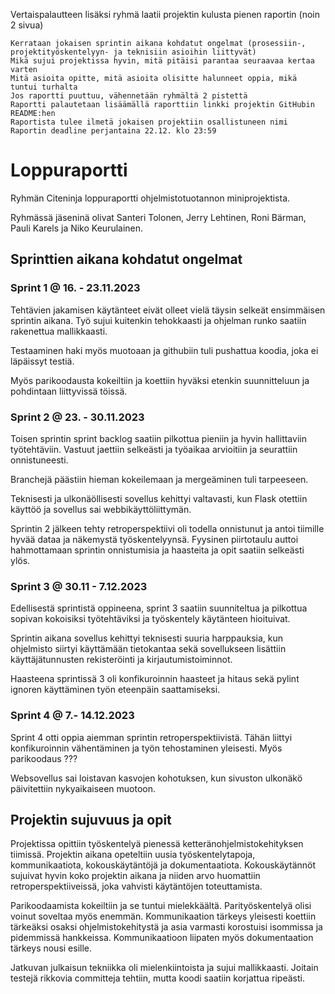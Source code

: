 Vertaispalautteen lisäksi ryhmä laatii projektin kulusta pienen raportin (noin 2 sivua)

    Kerrataan jokaisen sprintin aikana kohdatut ongelmat (prosessiin-, projektityöskentelyyn- ja teknisiin asioihin liittyvät)
    Mikä sujui projektissa hyvin, mitä pitäisi parantaa seuraavaa kertaa varten
    Mitä asioita opitte, mitä asioita olisitte halunneet oppia, mikä tuntui turhalta
    Jos raportti puuttuu, vähennetään ryhmältä 2 pistettä
    Raportti palautetaan lisäämällä raporttiin linkki projektin GitHubin README:hen
    Raportista tulee ilmetä jokaisen projektiin osallistuneen nimi
    Raportin deadline perjantaina 22.12. klo 23:59

# Loppuraportti
Ryhmän Citeninja loppuraportti ohjelmistotuotannon miniprojektista.

Ryhmässä jäseninä olivat Santeri Tolonen, Jerry Lehtinen, Roni Bärman, Pauli Karels ja Niko Keurulainen.

## Sprinttien aikana kohdatut ongelmat
### Sprint 1 @ 16. - 23.11.2023
Tehtävien jakamisen käytänteet eivät olleet vielä täysin selkeät ensimmäisen sprintin aikana. Työ sujui kuitenkin tehokkaasti ja ohjelman runko saatiin rakenettua mallikkaasti.

Testaaminen haki myös muotoaan ja githubiin tuli pushattua koodia, joka ei läpäissyt testiä.

Myös parikoodausta kokeiltiin ja koettiin hyväksi etenkin suunnitteluun ja pohdintaan liittyvissä töissä.

### Sprint 2 @ 23. - 30.11.2023
Toisen sprintin sprint backlog saatiin pilkottua pieniin ja hyvin hallittaviin työtehtäviin. Vastuut jaettiin selkeästi ja työaikaa arvioitiin ja seurattiin onnistuneesti.

Branchejä päästiin hieman kokeilemaan ja mergeäminen tuli tarpeeseen. 

Teknisesti ja ulkonäöllisesti sovellus kehittyi valtavasti, kun Flask otettiin käyttöö ja sovellus sai webbikäyttöliittymän.

Sprintin 2 jälkeen tehty retroperspektiivi oli todella onnistunut ja antoi tiimille hyvää dataa ja näkemystä työskentelyynsä. Fyysinen piirtotaulu auttoi hahmottamaan sprintin onnistumisia ja haasteita ja opit saatiin selkeästi ylös.

### Sprint 3 @ 30.11 - 7.12.2023
Edellisestä sprintistä oppineena, sprint 3 saatiin suunniteltua ja pilkottua sopivan kokoisiksi työtehtäviksi ja työskentely käytänteen hioituivat. 

Sprintin aikana sovellus kehittyi teknisesti suuria harppauksia, kun ohjelmisto siirtyi käyttämään tietokantaa sekä sovellukseen lisättiin käyttäjätunnusten rekisteröinti ja kirjautumistoiminnot.

Haasteena sprintissä 3 oli konfikuroinnin haasteet ja hitaus sekä pylint ignoren käyttäminen työn eteenpäin saattamiseksi.

### Sprint 4 @ 7.- 14.12.2023
Sprint 4 otti oppia aiemman sprintin retroperspektiivistä. Tähän liittyi konfikuroinnin vähentäminen ja työn tehostaminen yleisesti. Myös parikoodaus ???

Websovellus sai loistavan kasvojen kohotuksen, kun sivuston ulkonäkö päivitettiin nykyaikaiseen muotoon. 

## Projektin sujuvuus ja opit
Projektissa opittiin työskentelyä pienessä ketteränohjelmistokehityksen tiimissä. Projektin aikana opeteltiin uusia työskentelytapoja, kommunikaatiota, kokouskäytäntöjä ja dokumentaatiota. Kokouskäytännöt sujuivat hyvin koko projektin aikana ja niiden arvo huomattiin retroperspektiiveissä, joka vahvisti käytäntöjen toteuttamista.

Parikoodaamista kokeiltiin ja se tuntui mielekkäältä. Parityöskentelyä olisi voinut soveltaa myös enemmän. Kommunikaation tärkeys yleisesti koettiin tärkeäksi osaksi ohjelmistokehitystä ja asia varmasti korostuisi isommissa ja pidemmissä hankkeissa. Kommunikaatioon liipaten myös dokumentaation tärkeys nousi esille. 

Jatkuvan julkaisun tekniikka oli mielenkiintoista ja sujui mallikkaasti. Joitain testejä rikkovia committeja tehtiin, mutta koodi saatiin korjattua ripeästi. 

